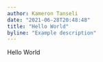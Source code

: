 ```yaml
---
author: Kameron Tanseli
date: "2021-06-28T20:48:48"
title: "Hello World"
byline: "Example description"
---
```


Hello World